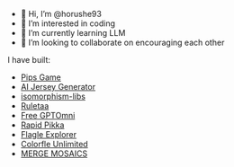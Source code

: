 - 👋 Hi, I’m @horushe93
- 👀 I’m interested in coding
- 🌱 I’m currently learning LLM
- 💞️ I’m looking to collaborate on encouraging each other

<!---
horushe93/horushe93 is a ✨ special ✨ repository because its `README.md` (this file) appears on your GitHub profile.
You can click the Preview link to take a look at your changes.
--->

I have built:
+ [Pips Game](https://playpips.app/)
+ [AI Jersey Generator](https://fastjrsy.com/)
+ [isomorphism-libs](https://horushe.gitbook.io/isomorphism-libs)
+ [Ruletaa](https://ruletaa.net/)
+ [Free GPTOmni](https://gptomni.ai/)
+ [Rapid Pikka](https://rapidpikka.com/)
+ [Flagle Explorer](https://flagle.fun/)
+ [Colorfle Unlimited](https://colorfle.app/)
+ [MERGE MOSAICS](https://mergemosaics.com/)
